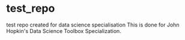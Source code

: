 # test_repo
test repo created for data science specialisation
This is done for John Hopkin's Data Science Toolbox Specialization.
